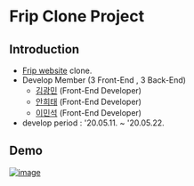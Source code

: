 # Frip Clone Project

## Introduction
- [Frip website](https://www.frip.co.kr/) clone.
- Develop Member (3 Front-End , 3 Back-End)
  - [김광민](https://github.com/????) (Front-End Developer)
  - [안희태](https://github.com/????) (Front-End Developer)
  - [이민석](https://github.com/MSL-J) (Front-End Developer)
- develop period : '20.05.11. ~ '20.05.22.

## Demo
[![image](https://images.velog.io/images/2cong/post/48d92197-37fe-4f67-9446-982897cd1439/Screen%20Shot%202020-07-02%20at%209.31.48%20PM.png)](https://youtu.be/apfI_CPeKQg)

